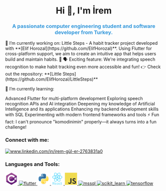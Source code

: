 <h1 align="center">Hi 👋, I'm İrem</h1> <h3 align="center"><span style="color: #3498db;">A passionate computer engineering student and software developer from Turkey.</span></h3>
🔭 I’m currently working on:
Little Steps - A habit tracker project developed with **[Elif Horozal](https://github.com/ElifHorozal)**. 
Using Flutter for cross-platform support, we aim to create an intuitive app that helps users build and maintain habits. 🚀
🗣️ Exciting feature: We're integrating speech recognition to make habit tracking even more accessible and fun!
👉 Check out the repository: **[Little Steps](https://github.com/ElifHorozal/LittleSteps)**

🌱 I’m currently learning:

Advanced Flutter for multi-platform development
Exploring speech recognition APIs and AI integration
Deepening my knowledge of Artificial Intelligence and its applications
Enhancing my backend development skills with SQL
Experimenting with modern frontend frameworks and tools
⚡ Fun fact: I can't pronounce "komodinimin" properly—it always turns into a fun challenge!

<h3 align="left">Connect with me:</h3> <p align="left"> <a href="https://www.linkedin.com/in/irem-gül-er-2763831a0" target="blank"><img align="center" src="https://raw.githubusercontent.com/rahuldkjain/github-profile-readme-generator/master/src/images/icons/Social/linked-in-alt.svg" alt="www.linkedin.com/in/irem-gül-er-2763831a0" height="30" width="40" /></a> </p>
<h3 align="left">Languages and Tools:</h3> <p align="left"> <a href="https://www.w3schools.com/cs/" target="_blank" rel="noreferrer"> <img src="https://raw.githubusercontent.com/devicons/devicon/master/icons/csharp/csharp-original.svg" alt="csharp" width="40" height="40"/> </a> <a href="https://flutter.dev" target="_blank" rel="noreferrer"> <img src="https://www.vectorlogo.zone/logos/flutterio/flutterio-icon.svg" alt="flutter" width="40" height="40"/> </a> <a href="https://www.python.org" target="_blank" rel="noreferrer"> <img src="https://raw.githubusercontent.com/devicons/devicon/master/icons/python/python-original.svg" alt="python" width="40" height="40"/> </a> <a href="https://reactjs.org/" target="_blank" rel="noreferrer"> <img src="https://raw.githubusercontent.com/devicons/devicon/master/icons/react/react-original-wordmark.svg" alt="react" width="40" height="40"/> </a> <a href="https://developer.mozilla.org/en-US/docs/Web/JavaScript" target="_blank" rel="noreferrer"> <img src="https://raw.githubusercontent.com/devicons/devicon/master/icons/javascript/javascript-original.svg" alt="javascript" width="40" height="40"/> </a> <a href="https://www.microsoft.com/en-us/sql-server" target="_blank" rel="noreferrer"> <img src="https://www.svgrepo.com/show/303229/microsoft-sql-server-logo.svg" alt="mssql" width="40" height="40"/> </a> <a href="https://scikit-learn.org/" target="_blank" rel="noreferrer"> <img src="https://upload.wikimedia.org/wikipedia/commons/0/05/Scikit_learn_logo_small.svg" alt="scikit_learn" width="40" height="40"/> </a> <a href="https://www.tensorflow.org" target="_blank" rel="noreferrer"> <img src="https://www.vectorlogo.zone/logos/tensorflow/tensorflow-icon.svg" alt="tensorflow" width="40" height="40"/> </a> </p>
